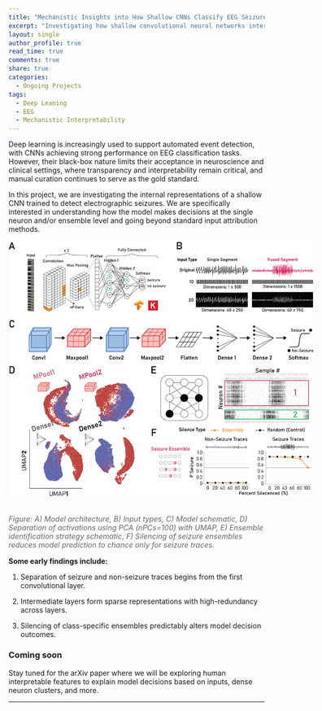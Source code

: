 ```yaml
---
title: "Mechanistic Insights into How Shallow CNNs Classify EEG Seizure Activity"
excerpt: "Investigating how shallow convolutional neural networks internally represent and classify EEG segments in a seizure detection task."
layout: single
author_profile: true
read_time: true
comments: true
share: true
categories:
  - Ongoing Projects
tags:
  - Deep Leaning
  - EEG
  - Mechanistic Interpretability
---
```


Deep learning is increasingly used to support automated event detection, with CNNs achieving strong performance on EEG classification tasks. However, their black-box nature limits their acceptance in neuroscience and clinical settings, where transparency and interpretability remain critical, and manual curation continues to serve as the gold standard.

In this project, we are investigating the internal representations of a shallow CNN trained to detect electrographic seizures. We are specifically interested in understanding how the model makes decisions at the single neuron and/or ensemble level and going beyond standard input attribution methods.

<a href="/assets/images/cnn_interp.png">
  <img src="/assets/images/cnn_interp.png" alt="CNN Interpretability Pipeline" style="max-width: 600px; margin-bottom: 1rem; border-radius: 6px;">
</a>
<p style="font-size: 0.9rem; color: #666;">
  <em>Figure: A) Model architecture, B) Input types, C) Model schematic, D) Separation of activations using PCA (nPCs=100) with UMAP, E) Ensemble identification strategy schematic, F) Silencing of seizure ensembles reduces model prediction to chance only for seizure traces.</em>
</p>

**Some early findings include:**

 1) Separation of seizure and non-seizure traces begins from the first convolutional layer.

 2) Intermediate layers form sparse representations with high-redundancy across layers.

 3) Silencing of class-specific ensembles predictably alters model decision outcomes.

### Coming soon
Stay tuned for the arXiv paper where we will be exploring human interpretable features to explain model decisions based on inputs, dense neuron clusters, and more.

---
